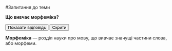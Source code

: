 #Запитання до теми


<body>
    <p class="question"><b>Що вивчає морфеміка?</b></p>
    <body>
    <button id="show">Показати відповідь</button>
    <button id="hide">Скрити</button>
    <br>
    <p class="hidden"><strong>Морфемiка</strong> — роздiл науки про мову, що вивчає значущi частини слова, або морфеми.</p>
    </body>
</body>
